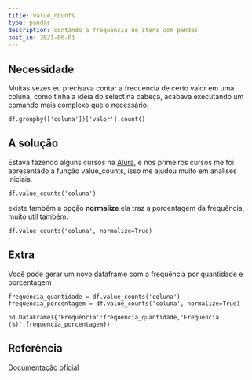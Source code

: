 ```yaml
---
title: value_counts
type: pandas
description: contando a frequência de itens com pandas
post_in: 2021-06-01
---
```


## Necessidade

Muitas vezes eu precisava contar a frequencia de certo valor em uma coluna, como tinha a ideia do select na cabeça, acabava executando um comando mais complexo que o necessário.

```
df.groupby(['coluna'])['valor'].count()
```

## A solução

Estava fazendo alguns cursos na [Alura](https://www.alura.com.br/), e nos primeiros cursos me foi apresentado a função value_counts, isso me ajudou muito em analises iniciais.

```
df.value_counts('coluna')
```

existe também a opção **normalize** ela traz a porcentagem da frequência, muito util também.

```
df.value_counts('coluna', normalize=True)
```

## Extra

Você pode gerar um novo dataframe com a frequência por quantidade e porcentagem

```
frequencia_quantidade = df.value_counts('coluna')
frequencia_porcentagem = df.value_counts('coluna', normalize=True)

pd.DataFrame({'Frequência':frequencia_quantidade,'Frequência (%)':frequencia_porcentagem})
```

## Referência

[Documentação oficial](https://pandas.pydata.org/docs/reference/api/pandas.Series.value_counts.html#:~:text=Return%20a%20Series%20containing%20counts,the%20most%20frequently%2Doccurring%20element.)
